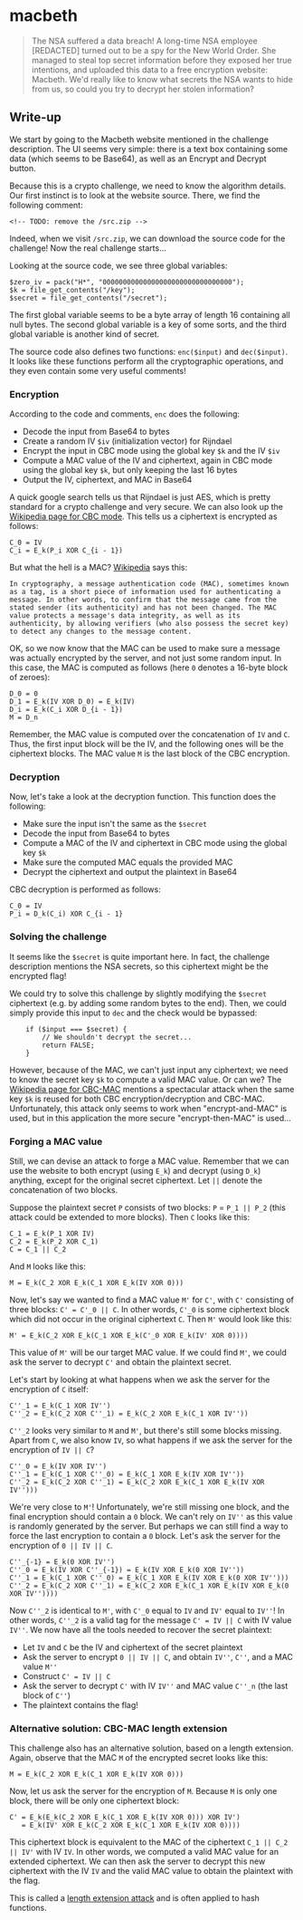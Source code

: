 # macbeth
> The NSA suffered a data breach! A long-time NSA employee [REDACTED] turned out to be a spy for the New World Order. She managed to steal top secret information before they exposed her true intentions, and uploaded this data to a free encryption website: Macbeth. We'd really like to know what secrets the NSA wants to hide from us, so could you try to decrypt her stolen information?

## Write-up
We start by going to the Macbeth website mentioned in the challenge description. The UI seems very simple: there is a text box containing some data (which seems to be Base64), as well as an Encrypt and Decrypt button.

Because this is a crypto challenge, we need to know the algorithm details. Our first instinct is to look at the website source. There, we find the following comment:
```
<!-- TODO: remove the /src.zip -->
```

Indeed, when we visit `/src.zip`, we can download the source code for the challenge! Now the real challenge starts...

Looking at the source code, we see three global variables:
```
$zero_iv = pack("H*", "00000000000000000000000000000000");
$k = file_get_contents("/key");
$secret = file_get_contents("/secret");
```

The first global variable seems to be a byte array of length 16 containing all null bytes. The second global variable is a key of some sorts, and the third global variable is another kind of secret.

The source code also defines two functions: `enc($input)` and `dec($input)`. It looks like these functions perform all the cryptographic operations, and they even contain some very useful comments!

### Encryption
According to the code and comments, `enc` does the following:
* Decode the input from Base64 to bytes
* Create a random IV `$iv` (initialization vector) for Rijndael
* Encrypt the input in CBC mode using the global key `$k` and the IV `$iv`
* Compute a MAC value of the IV and ciphertext, again in CBC mode using the global key `$k`, but only keeping the last 16 bytes
* Output the IV, ciphertext, and MAC in Base64

A quick google search tells us that Rijndael is just AES, which is pretty standard for a crypto challenge and very secure. We can also look up the [Wikipedia page for CBC mode](https://en.wikipedia.org/wiki/Block_cipher_mode_of_operation#Cipher_block_chaining_(CBC)). This tells us a ciphertext is encrypted as follows:
```
C_0 = IV
C_i = E_k(P_i XOR C_{i - 1})
```

But what the hell is a MAC? [Wikipedia](https://en.wikipedia.org/wiki/Message_authentication_code) says this:
```
In cryptography, a message authentication code (MAC), sometimes known as a tag, is a short piece of information used for authenticating a message. In other words, to confirm that the message came from the stated sender (its authenticity) and has not been changed. The MAC value protects a message's data integrity, as well as its authenticity, by allowing verifiers (who also possess the secret key) to detect any changes to the message content.
```

OK, so we now know that the MAC can be used to make sure a message was actually encrypted by the server, and not just some random input. In this case, the MAC is computed as follows (here `0` denotes a 16-byte block of zeroes):
```
D_0 = 0
D_1 = E_k(IV XOR D_0) = E_k(IV)
D_i = E_k(C_i XOR D_{i - 1})
M = D_n
```
Remember, the MAC value is computed over the concatenation of `IV` and `C`. Thus, the first input block will be the IV, and the following ones will be the ciphertext blocks. The MAC value `M` is the last block of the CBC encryption.

### Decryption
Now, let's take a look at the decryption function. This function does the following:
* Make sure the input isn't the same as the `$secret`
* Decode the input from Base64 to bytes
* Compute a MAC of the IV and ciphertext in CBC mode using the global key `$k`
* Make sure the computed MAC equals the provided MAC
* Decrypt the ciphertext and output the plaintext in Base64

CBC decryption is performed as follows:
```
C_0 = IV
P_i = D_k(C_i) XOR C_{i - 1}
```

### Solving the challenge
It seems like the `$secret` is quite important here. In fact, the challenge description mentions the NSA secrets, so this ciphertext might be the encrypted flag!

We could try to solve this challenge by slightly modifying the `$secret` ciphertext (e.g. by adding some random bytes to the end). Then, we could simply provide this input to `dec` and the check would be bypassed:
```
    if ($input === $secret) {
        // We shouldn't decrypt the secret...
        return FALSE;
    }
```

However, because of the MAC, we can't just input any ciphertext; we need to know the secret key `$k` to compute a valid MAC value. Or can we? The [Wikipedia page for CBC-MAC](https://en.wikipedia.org/wiki/CBC-MAC) mentions a spectacular attack when the same key `$k` is reused for both CBC encryption/decryption and CBC-MAC. Unfortunately, this attack only seems to work when "encrypt-and-MAC" is used, but in this application the more secure "encrypt-then-MAC" is used...

### Forging a MAC value
Still, we can devise an attack to forge a MAC value. Remember that we can use the website to both encrypt (using `E_k`) and decrypt (using `D_k`) anything, except for the original secret ciphertext. Let `||` denote the concatenation of two blocks.

Suppose the plaintext secret `P` consists of two blocks: `P` = `P_1 || P_2` (this attack could be extended to more blocks). Then `C` looks like this:
```
C_1 = E_k(P_1 XOR IV)
C_2 = E_k(P_2 XOR C_1)
C = C_1 || C_2
```
And `M` looks like this:
```
M = E_k(C_2 XOR E_k(C_1 XOR E_k(IV XOR 0)))
```

Now, let's say we wanted to find a MAC value `M'` for `C'`, with `C'` consisting of three blocks: `C' = C'_0 || C`. In other words, `C'_0` is some ciphertext block which did not occur in the original ciphertext `C`. Then `M'` would look like this:
```
M' = E_k(C_2 XOR E_k(C_1 XOR E_k(C'_0 XOR E_k(IV' XOR 0))))
```

This value of `M'` will be our target MAC value. If we could find `M'`, we could ask the server to decrypt `C'` and obtain the plaintext secret.

Let's start by looking at what happens when we ask the server for the encryption of `C` itself:
```
C''_1 = E_k(C_1 XOR IV'')
C''_2 = E_k(C_2 XOR C''_1) = E_k(C_2 XOR E_k(C_1 XOR IV''))
```
`C''_2` looks very similar to `M` and `M'`, but there's still some blocks missing. Apart from `C`, we also know `IV`, so what happens if we ask the server for the encryption of `IV || C`?
```
C''_0 = E_k(IV XOR IV'')
C''_1 = E_k(C_1 XOR C''_0) = E_k(C_1 XOR E_k(IV XOR IV''))
C''_2 = E_k(C_2 XOR C''_1) = E_k(C_2 XOR E_k(C_1 XOR E_k(IV XOR IV'')))
```
We're very close to `M'`! Unfortunately, we're still missing one block, and the final encryption should contain a `0` block. We can't rely on `IV''` as this value is randomly generated by the server. But perhaps we can still find a way to force the last encryption to contain a `0` block. Let's ask the server for the encryption of `0 || IV || C`.
```
C''_{-1} = E_k(0 XOR IV'')
C''_0 = E_k(IV XOR C''_{-1}) = E_k(IV XOR E_k(0 XOR IV''))
C''_1 = E_k(C_1 XOR C''_0) = E_k(C_1 XOR E_k(IV XOR E_k(0 XOR IV'')))
C''_2 = E_k(C_2 XOR C''_1) = E_k(C_2 XOR E_k(C_1 XOR E_k(IV XOR E_k(0 XOR IV''))))
```
Now `C''_2` is identical to `M'`, with `C'_0` equal to `IV` and `IV'` equal to `IV''`! In other words, `C''_2` is a valid tag for the message `C' = IV || C` with IV value `IV''`. We now have all the tools needed to recover the secret plaintext:
* Let `IV` and `C` be the IV and ciphertext of the secret plaintext
* Ask the server to encrypt `0 || IV || C`, and obtain `IV''`, `C''`, and a MAC value `M''`
* Construct `C' = IV || C`
* Ask the server to decrypt `C'` with IV `IV''` and MAC value `C''_n` (the last block of `C''`)
* The plaintext contains the flag!

### Alternative solution: CBC-MAC length extension
This challenge also has an alternative solution, based on a length extension. Again, observe that the MAC `M` of the encrypted secret looks like this:
```
M = E_k(C_2 XOR E_k(C_1 XOR E_k(IV XOR 0)))
```

Now, let us ask the server for the encryption of `M`. Because `M` is only one block, there will be only one ciphertext block:
```
C' = E_k(E_k(C_2 XOR E_k(C_1 XOR E_k(IV XOR 0))) XOR IV')
   = E_k(IV' XOR E_k(C_2 XOR E_k(C_1 XOR E_k(IV XOR 0))))
```

This ciphertext block is equivalent to the MAC of the ciphertext `C_1 || C_2 || IV'` with IV `IV`. In other words, we computed a valid MAC value for an extended ciphertext. We can then ask the server to decrypt this new ciphertext with the IV `IV` and the valid MAC value to obtain the plaintext with the flag.

This is called a [length extension attack](https://en.wikipedia.org/wiki/Length_extension_attack) and is often applied to hash functions.
